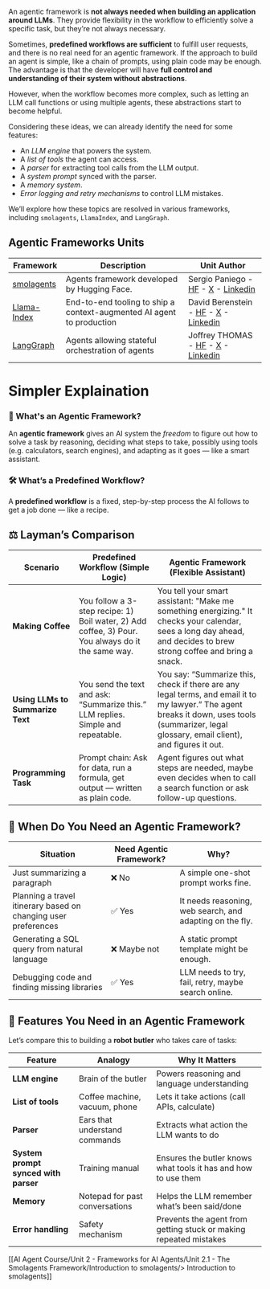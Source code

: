An agentic framework is **not always needed when building an application around LLMs**. They provide flexibility in the workflow to efficiently solve a specific task, but they’re not always necessary.

Sometimes, **predefined workflows are sufficient** to fulfill user requests, and there is no real need for an agentic framework. If the approach to build an agent is simple, like a chain of prompts, using plain code may be enough. The advantage is that the developer will have **full control and understanding of their system without abstractions**.

However, when the workflow becomes more complex, such as letting an LLM call functions or using multiple agents, these abstractions start to become helpful.

Considering these ideas, we can already identify the need for some features:

- An _LLM engine_ that powers the system.
- A _list of tools_ the agent can access.
- A _parser_ for extracting tool calls from the LLM output.
- A _system prompt_ synced with the parser.
- A _memory system_.
- _Error logging and retry mechanisms_ to control LLM mistakes.

We’ll explore how these topics are resolved in various frameworks, including `smolagents`, `LlamaIndex`, and `LangGraph`.

## Agentic Frameworks Units

|Framework|Description|Unit Author|
|---|---|---|
|[smolagents](https://huggingface.co/learn/agents-course/unit2/smolagents/introduction)|Agents framework developed by Hugging Face.|Sergio Paniego - [HF](https://huggingface.co/sergiopaniego) - [X](https://x.com/sergiopaniego) - [Linkedin](https://www.linkedin.com/in/sergio-paniego-blanco)|
|[Llama-Index](https://huggingface.co/learn/agents-course/unit2/llama-index/introduction)|End-to-end tooling to ship a context-augmented AI agent to production|David Berenstein - [HF](https://huggingface.co/davidberenstein1957) - [X](https://x.com/davidberenstei) - [Linkedin](https://www.linkedin.com/in/davidberenstein)|
|[LangGraph](https://huggingface.co/learn/agents-course/unit2/langgraph/introduction)|Agents allowing stateful orchestration of agents|Joffrey THOMAS - [HF](https://huggingface.co/Jofthomas) - [X](https://x.com/Jthmas404) - [Linkedin](https://www.linkedin.com/in/joffrey-thomas)|
# Simpler Explaination

### 🤖 What's an **Agentic Framework**?
An **agentic framework** gives an AI system the _freedom_ to figure out how to solve a task by reasoning, deciding what steps to take, possibly using tools (e.g. calculators, search engines), and adapting as it goes — like a smart assistant.

### 🛠 What’s a **Predefined Workflow**?

A **predefined workflow** is a fixed, step-by-step process the AI follows to get a job done — like a recipe.
## ⚖️ Layman’s Comparison

|Scenario|Predefined Workflow (Simple Logic)|Agentic Framework (Flexible Assistant)|
|---|---|---|
|**Making Coffee**|You follow a 3-step recipe: 1) Boil water, 2) Add coffee, 3) Pour. You always do it the same way.|You tell your smart assistant: "Make me something energizing." It checks your calendar, sees a long day ahead, and decides to brew strong coffee and bring a snack.|
|**Using LLMs to Summarize Text**|You send the text and ask: “Summarize this.” LLM replies. Simple and repeatable.|You say: “Summarize this, check if there are any legal terms, and email it to my lawyer.” The agent breaks it down, uses tools (summarizer, legal glossary, email client), and figures it out.|
|**Programming Task**|Prompt chain: Ask for data, run a formula, get output — written as plain code.|Agent figures out what steps are needed, maybe even decides when to call a search function or ask follow-up questions.|
## 🧩 When Do You Need an Agentic Framework?

|Situation|Need Agentic Framework?|Why?|
|---|---|---|
|Just summarizing a paragraph|❌ No|A simple one-shot prompt works fine.|
|Planning a travel itinerary based on changing user preferences|✅ Yes|It needs reasoning, web search, and adapting on the fly.|
|Generating a SQL query from natural language|❌ Maybe not|A static prompt template might be enough.|
|Debugging code and finding missing libraries|✅ Yes|LLM needs to try, fail, retry, maybe search online.|

## 🧱 Features You Need in an Agentic Framework
Let’s compare this to building a **robot butler** who takes care of tasks:

|Feature|Analogy|Why It Matters|
|---|---|---|
|**LLM engine**|Brain of the butler|Powers reasoning and language understanding|
|**List of tools**|Coffee machine, vacuum, phone|Lets it take actions (call APIs, calculate)|
|**Parser**|Ears that understand commands|Extracts what action the LLM wants to do|
|**System prompt synced with parser**|Training manual|Ensures the butler knows what tools it has and how to use them|
|**Memory**|Notepad for past conversations|Helps the LLM remember what’s been said/done|
|**Error handling**|Safety mechanism|Prevents the agent from getting stuck or making repeated mistakes|




[[AI Agent Course/Unit 2 - Frameworks for AI Agents/Unit 2.1 - The Smolagents Framework/Introduction to smolagents/> Introduction to smolagents]]
